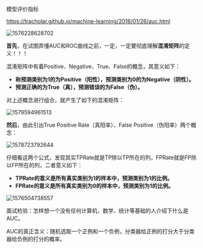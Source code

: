 模型评价指标

https://tracholar.github.io/machine-learning/2018/01/26/auc.html

[](https://www.zhihu.com/question/39840928?from=profile_question_card)

![1576228628702](../../../../../projectdocsmyimages/1576228628702.png)





**首先**，在试图弄懂AUC和ROC曲线之前，一定，一定要彻底理解**混淆矩阵**的定义！！！

混淆矩阵中有着Positive、Negative、True、False的概念，其意义如下：

- **称预测类别为1的为Positive（阳性），预测类别为0的为Negative（阴性）。**
- **预测正确的为True（真），预测错误的为False（伪）。**

对上述概念进行组合，就产生了如下的混淆矩阵：

![1579594961513](../../../../../projectdocsmyimages/1579594961513.png)



**然后**，由此引出True Positive Rate（真阳率）、False Positive（伪阳率）两个概念：

![1578723792644](../../../../../projectdocsmyimages/1578723792644.png)

仔细看这两个公式，发现其实TPRate就是TP除以TP所在的列，FPRate就是FP除以FP所在的列，二者意义如下：

- **TPRate的意义是所有真实类别为1的样本中，预测类别为1的比例。**
- **FPRate的意义是所有真实类别为0的样本中，预测类别为1的比例。**

![1576504738557](../../../../../projectdocsmyimages/1576504738557.png)



面试检验：怎样想一个没有任何计算机、数学、统计等基础的人介绍下什么是AUC。



AUC的真正含义：随机选取一个正例和一个负例，分类器给正例的打分大于分类器给负例的打分的概率。